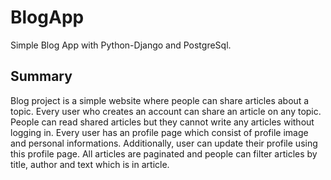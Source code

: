 # BlogApp
Simple Blog App with Python-Django and PostgreSql. 

## Summary 
Blog project is a simple website where people can share articles about a topic. Every user who creates an account can share an article on any topic. People can read shared articles but they cannot write any articles without logging in. Every user has an profile page which consist of profile image and personal informations. Additionally, user can update their profile using this profile page. All articles are paginated and people can filter articles by title, author and text which is in article.
